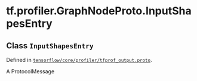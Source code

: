 <div itemscope itemtype="http://developers.google.com/ReferenceObject">
<meta itemprop="name" content="tf.profiler.GraphNodeProto.InputShapesEntry" />
<meta itemprop="path" content="Stable" />
</div>

# tf.profiler.GraphNodeProto.InputShapesEntry

## Class `InputShapesEntry`





Defined in [`tensorflow/core/profiler/tfprof_output.proto`](https://www.tensorflow.org/code/tensorflow/core/profiler/tfprof_output.proto).

A ProtocolMessage

